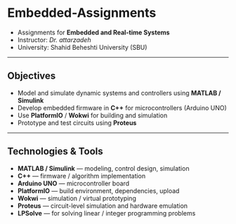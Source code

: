 # Embedded-Assignments

+ Assignments for **Embedded and Real-time Systems**
+ Instructor: *Dr. attarzadeh*
+ University: Shahid Beheshti University (SBU)

---

## Objectives

- Model and simulate dynamic systems and controllers using **MATLAB / Simulink**  
- Develop embedded firmware in **C++** for microcontrollers (Arduino UNO)  
- Use **PlatformIO** / **Wokwi** for building and simulation  
- Prototype and test circuits using **Proteus**  

---

## Technologies & Tools

- **MATLAB / Simulink** — modeling, control design, simulation  
- **C++** — firmware / algorithm implementation  
- **Arduino UNO** — microcontroller board  
- **PlatformIO** — build environment, dependencies, upload  
- **Wokwi** — simulation / virtual prototyping  
- **Proteus** — circuit-level simulation and hardware emulation  
- **LPSolve** — for solving linear / integer programming problems  
